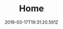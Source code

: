 ---
title: Home
date: 2019-03-17T19:31:20.591Z
jumbotron: 'https://images.unsplash.com/photo-1505935428862-770b6f24f629?ixlib=rb-1.2.1&ixid=eyJhcHBfaWQiOjEyMDd9&auto=format&fit=crop&w=1647&q=80'
jumboText1: 'The Blended Bakery'
jumboText2: 'The best cookies ever!'
card1Img: 'https://images.unsplash.com/photo-1531257243018-c547a2e35767?ixlib=rb-1.2.1&ixid=eyJhcHBfaWQiOjEyMDd9&auto=format&fit=crop&w=1082&q=80'
# Card One
card1Title: 'Card Title'
card1Text: "Some quick example text to build on the card title and make up the bulk of the card's content."
card1ButtonText: "Go Somewhere"
buttonLink1: '/about'
# Card Two
card2Img: 'https://images.unsplash.com/photo-1531257243018-c547a2e35767?ixlib=rb-1.2.1&ixid=eyJhcHBfaWQiOjEyMDd9&auto=format&fit=crop&w=1082&q=80'
card2Title: 'Card Title'
card2Text: "Some quick example text to build on the card title and make up the bulk of the card's content. Some quick example text to build on the card title and make up the bulk of the card's content. Some quick example text to build on the card title and make up the bulk of the card's content."
card2ButtonText: "Go Somewhere"
buttonLink2: '/order'
# Card Three
card3Img: 'https://images.unsplash.com/photo-1531257243018-c547a2e35767?ixlib=rb-1.2.1&ixid=eyJhcHBfaWQiOjEyMDd9&auto=format&fit=crop&w=1082&q=80'
card3Title: 'Card Title'
card3Text: "Some quick example text to build on the card title and make up the bulk of the card's content. Some quick example text to build on the card title and make up the bulk of the card's content."
card3ButtonText: "Go Somewhere"
buttonLink3: '/contact'
---